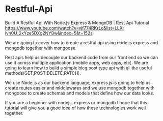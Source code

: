 # Restful-Api
Build A Restful Api With Node.js Express &amp; MongoDB | Rest Api Tutorial
https://www.youtube.com/watch?v=vjf774RKrLc&list=LLX-ivn0U_2xYze5DXg2NYBw&index=5&t=152s

We are going to cover how to create a restful api using node.js express and mongodb together with mongoose.

Rest apis help us decouple our backend code from our front end so we can use it across multiple application (mobile apps, web apps, etc).
We are going to learn how to build a simple blog post type api with all the useful methods(GET,POST,DELETE,PATCH).

We use Node.js as our backend language, express.js is going to help us create routes easier and middlewares and we use mongodb together with mongoose to create schemas and models that define how our data looks.

If you are a beginner with nodejs, express or mongodb I hope that this tutorial will give you a good idea of how these technologies work well together.
